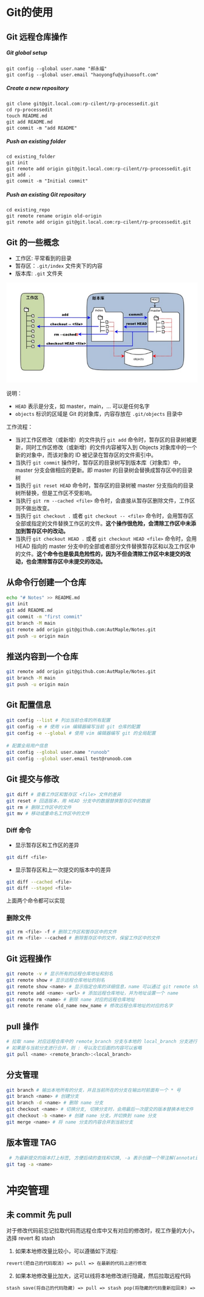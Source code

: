 # Git的使用

## Git 远程仓库操作

##### Git global setup

```
git config --global user.name "郝永福"
git config --global user.email "haoyongfu@yihuosoft.com"
```

##### Create a new repository

```
git clone git@git.local.com:rp-cilent/rp-processedit.git
cd rp-processedit
touch README.md
git add README.md
git commit -m "add README"
```

##### Push an existing folder

```
cd existing_folder
git init
git remote add origin git@git.local.com:rp-cilent/rp-processedit.git
git add .
git commit -m "Initial commit"
```

##### Push an existing Git repository

```
cd existing_repo
git remote rename origin old-origin
git remote add origin git@git.local.com:rp-cilent/rp-processedit.git
```

## Git 的一些概念

- 工作区: 平常看到的目录
- 暂存区：`.git/index` 文件夹下的内容
- 版本库: `.git` 文件夹

![img](../Attachment/1352126739_7909.jpg)

说明：

- `HEAD` 表示是分支，如 master，main，... 可以是任何名字
- `objects` 标识的区域是 Git 的对象库，内容存放在 `.git/objects` 目录中

工作流程：

- 当对工作区修改（或新增）的文件执行 `git add` 命令时，暂存区的目录树被更新，同时工作区修改（或新增）的文件内容被写入到 Objects 对象库中的一个新的对象中，而该对象的 ID 被记录在暂存区的文件索引中。
- 当执行 `git commit` 操作时，暂存区的目录树写到版本库（对象库）中，master 分支会做相应的更新。即 master 的目录树会替换成暂存区中的目录树
- 当执行 `git reset HEAD` 命令时，暂存区的目录树被 master 分支指向的目录树所替换，但是工作区不受影响。
- 当执行 `git rm --cached <file>` 命令时，会直接从暂存区删除文件，工作区则不做出改变。
- 当执行 `git checkout .` 或者 `git checkout -- <file>` 命令时，会用暂存区全部或指定的文件替换工作区的文件。**这个操作很危险，会清除工作区中未添加到暂存区中的改动。**
- 当执行 `git checkout HEAD .` 或者 `git checkout HEAD <file>` 命令时，会用 HEAD 指向的 master 分支中的全部或者部分文件替换暂存区和以及工作区中的文件。**这个命令也是极具危险性的，因为不但会清除工作区中未提交的改动，也会清除暂存区中未提交的改动。**

## 从命令行创建一个仓库

```bash
echo "# Notes" >> README.md
git init
git add README.md
git commit -m "first commit"
git branch -M main
git remote add origin git@github.com:AutMaple/Notes.git
git push -u origin main
```

## 推送内容到一个仓库

```bash
git remote add origin git@github.com:AutMaple/Notes.git
git branch -M main
git push -u origin main
```

## Git 配置信息

```bash
git config --list # 列出当前仓库的所有配置
git config -e # 使用 vim 编辑器编写当前 git 仓库的配置
git config -e --global # 使用 vim 编辑器编写 git 的全局配置

# 配置全局用户信息
git config --global user.name "runoob"
git config --global user.email test@runoob.com
```

## Git 提交与修改

```bash
git diff # 查看工作区和暂存区 <file> 文件的差异
git reset # 回退版本，用 HEAD 分支中的数据替换暂存区中的数据
git rm # 删除工作区中的文件
git mv # 移动或重命名工作区中的文件
```

### Diff 命令

- 显示暂存区和工作区的差异

```bash
git diff <file>
```

- 显示暂存区和上一次提交的版本中的差异

```bash
git diff --cached <file>
git diff --staged <file>
```

上面两个命令都可以实现

### 删除文件

```bash
git rm <file> -f # 删除工作区和暂存区中的文件
git rm <file> --cached # 删除暂存区中的文件，保留工作区中的文件
```

## Git 远程操作

```bash
git remote -v # 显示所有的远程仓库地址和别名
git remote show # 显示远程仓库地址的别名
git remote show <name> # 显示指定仓库的详细信息，name 可以通过 git remote show 进行查询
git remote add <name> <url> # 添加远程仓库地址，并为地址设置一个 name
git remote rm <name> # 删除 name 对应的远程仓库地址
git remote rename old_name new_name # 修改远程仓库地址的对应的名字
```

## pull 操作

```bash
# 拉取 name 对应远程仓库中的 remote_branch 分支与本地的 local_branch 分支进行合并
# 如果是与当前分支进行合并，则 : 号以及它后面的内容可以省略
git pull <name> <remote_branch>:<local_branch>
```

## 分支管理

```bash
git branch # 输出本地所有的分支，并且当前所在的分支在输出时前面有一个 * 号
git branch <name> # 创建分支
git branch -d <name> # 删除 name 分支
git checkout <name> # 切换分支, 切换分支时，会用最后一次提交的版本替换本地文件
git checkout -b <name> # 创建 name 分支，并切换到 name 分支
git merge <name> # 将 name 分支的内容合并到当前分支
```

## 版本管理 TAG

```bash
 # 为最新提交的版本打上标签, 方便后续的查找和切换, -a 表示创建一个带注解(annotation)的标签
git tag -a <name>
```

# 冲突管理

## 未 commit 先 pull

对于修改代码前忘记拉取代码而远程仓库中又有对应的修改时，视工作量的大小，选择 revert 和 stash

1. 如果本地修改量比较小，可以遵循如下流程:

```txt
revert(把自己的代码取消) => pull => 在最新的代码上进行修改
```

2. 如果本地修改量比加大，这可以线将本地修改进行隐藏，然后拉取远程代码

```txt
stash save(将自己的代码隐藏) => pull => stash pop(将隐藏的代码重新拉回来) => merge (会有冲突，得手动进行解决)
```

